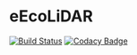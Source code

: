# eEcoLiDAR

[![Build Status](https://travis-ci.org/eEcoLiDAR/eEcoLiDAR.svg?branch=master)](https://travis-ci.org/eEcoLiDAR/eEcoLiDAR)
[![Codacy Badge](https://api.codacy.com/project/badge/Grade/d56f7e323c5a4809a84f3a7153039569)](https://www.codacy.com/app/c-meijer/eEcoLiDAR?utm_source=github.com&amp;utm_medium=referral&amp;utm_content=eEcoLiDAR/eEcoLiDAR&amp;utm_campaign=Badge_Grade)
